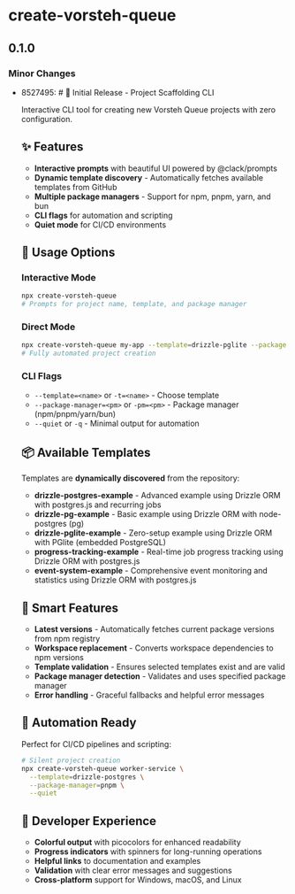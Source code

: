 # create-vorsteh-queue

## 0.1.0

### Minor Changes

- 8527495: # 🚀 Initial Release - Project Scaffolding CLI

  Interactive CLI tool for creating new Vorsteh Queue projects with zero configuration.

  ## ✨ Features
  - **Interactive prompts** with beautiful UI powered by @clack/prompts
  - **Dynamic template discovery** - Automatically fetches available templates from GitHub
  - **Multiple package managers** - Support for npm, pnpm, yarn, and bun
  - **CLI flags** for automation and scripting
  - **Quiet mode** for CI/CD environments

  ## 🎯 Usage Options

  ### Interactive Mode

  ```bash
  npx create-vorsteh-queue
  # Prompts for project name, template, and package manager
  ```

  ### Direct Mode

  ```bash
  npx create-vorsteh-queue my-app --template=drizzle-pglite --package-manager=pnpm
  # Fully automated project creation
  ```

  ### CLI Flags
  - `--template=<name>` or `-t=<name>` - Choose template
  - `--package-manager=<pm>` or `-pm=<pm>` - Package manager (npm/pnpm/yarn/bun)
  - `--quiet` or `-q` - Minimal output for automation

  ## 📦 Available Templates

  Templates are **dynamically discovered** from the repository:
  - **drizzle-postgres-example** - Advanced example using Drizzle ORM with postgres.js and recurring jobs
  - **drizzle-pg-example** - Basic example using Drizzle ORM with node-postgres (pg)
  - **drizzle-pglite-example** - Zero-setup example using Drizzle ORM with PGlite (embedded PostgreSQL)
  - **progress-tracking-example** - Real-time job progress tracking using Drizzle ORM with postgres.js
  - **event-system-example** - Comprehensive event monitoring and statistics using Drizzle ORM with postgres.js

  ## 🔧 Smart Features
  - **Latest versions** - Automatically fetches current package versions from npm registry
  - **Workspace replacement** - Converts workspace dependencies to npm versions
  - **Template validation** - Ensures selected templates exist and are valid
  - **Package manager detection** - Validates and uses specified package manager
  - **Error handling** - Graceful fallbacks and helpful error messages

  ## 🤖 Automation Ready

  Perfect for CI/CD pipelines and scripting:

  ```bash
  # Silent project creation
  npx create-vorsteh-queue worker-service \
    --template=drizzle-postgres \
    --package-manager=pnpm \
    --quiet
  ```

  ## 🎨 Developer Experience
  - **Colorful output** with picocolors for enhanced readability
  - **Progress indicators** with spinners for long-running operations
  - **Helpful links** to documentation and examples
  - **Validation** with clear error messages and suggestions
  - **Cross-platform** support for Windows, macOS, and Linux
